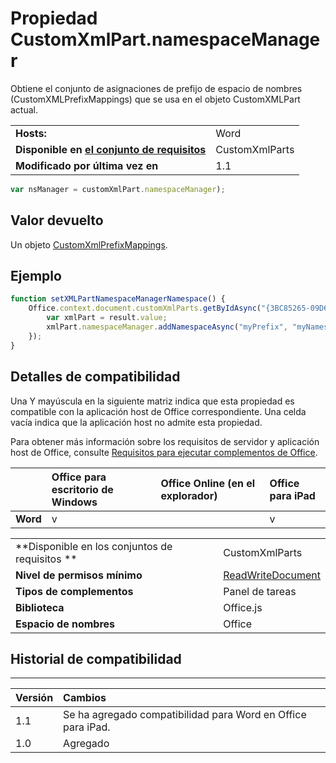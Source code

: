 
# Propiedad CustomXmlPart.namespaceManager
Obtiene el conjunto de asignaciones de prefijo de espacio de nombres (CustomXMLPrefixMappings) que se usa en el objeto CustomXMLPart actual.

|||
|:-----|:-----|
|**Hosts:**|Word|
|**Disponible en [el conjunto de requisitos](../../docs/overview/specify-office-hosts-and-api-requirements.md)**|CustomXmlParts|
|**Modificado por última vez en**|1.1|

```js
var nsManager = customXmlPart.namespaceManager);
```


## Valor devuelto

Un objeto [CustomXmlPrefixMappings](../../reference/shared/customxmlprefixmappings.customxmlprefixmappings.md).


## Ejemplo




```js
function setXMLPartNamespaceManagerNamespace() {
    Office.context.document.customXmlParts.getByIdAsync("{3BC85265-09D6-4205-B665-8EB239A8B9A1}", function (result) {
        var xmlPart = result.value;
        xmlPart.namespaceManager.addNamespaceAsync("myPrefix", "myNamespace");
    });
}

```




## Detalles de compatibilidad


Una Y mayúscula en la siguiente matriz indica que esta propiedad es compatible con la aplicación host de Office correspondiente. Una celda vacía indica que la aplicación host no admite esta propiedad.

Para obtener más información sobre los requisitos de servidor y aplicación host de Office, consulte [Requisitos para ejecutar complementos de Office](../../docs/overview/requirements-for-running-office-add-ins.md).


||**Office para escritorio de Windows**|**Office Online (en el explorador)**|**Office para iPad**|
|:-----|:-----|:-----|:-----|
|**Word**|v||v|

|||
|:-----|:-----|
|**Disponible en los conjuntos de requisitos **|CustomXmlParts|
|**Nivel de permisos mínimo**|[ReadWriteDocument](../../docs/develop/requesting-permissions-for-api-use-in-content-and-task-pane-add-ins.md)|
|**Tipos de complementos**|Panel de tareas|
|**Biblioteca**|Office.js|
|**Espacio de nombres**|Office|

## Historial de compatibilidad



****


|**Versión**|**Cambios**|
|:-----|:-----|
|1.1|Se ha agregado compatibilidad para Word en Office para iPad.|
|1.0|Agregado|
